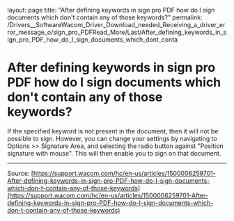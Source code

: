 layout: page
title: "After defining keywords in sign pro PDF how do I sign documents which don't contain any of those keywords?"
permalink: /Drivers__SoftwareWacom_Driver_Download_needed_Receiving_a_driver_error_message_o/sign_pro_PDFRead_More/Last/After_defining_keywords_in_sign_pro_PDF_how_do_I_sign_documents_which_dont_conta

# After defining keywords in sign pro PDF how do I sign documents which don't contain any of those keywords?

If the specified keyword is not present in the document, then it will not be possible to sign. However, you can change your settings by navigating to Options >> Signature Area, and selecting the radio button against "Position signature with mouse". This will then enable you to sign on that document.

---
Source: [https://support.wacom.com/hc/en-us/articles/1500006259701-After-defining-keywords-in-sign-pro-PDF-how-do-I-sign-documents-which-don-t-contain-any-of-those-keywords](https://support.wacom.com/hc/en-us/articles/1500006259701-After-defining-keywords-in-sign-pro-PDF-how-do-I-sign-documents-which-don-t-contain-any-of-those-keywords)
